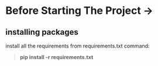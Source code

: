 
# Before Starting The Project ->
## installing packages
 install all the requirements from requirements.txt command:
  > **pip install -r requirements.txt**
